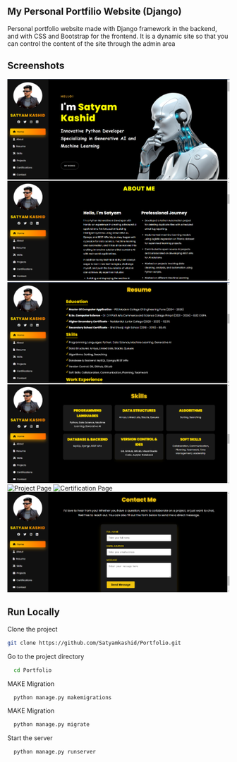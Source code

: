 ## My Personal Portfilio Website (Django)

Personal portfolio website made with Django framework in the backend, and with CSS and Bootstrap for the frontend. It is a dynamic site so that you can control the content of the site through the admin area

## Screenshots

![Home Page](ScreenShots/home.png)
![About Page](ScreenShots/about.png)
![Resume Page](ScreenShots/resume.png)
![Skill Page](ScreenShots/skills.png)
![Project Page](ScreenShots/project.png)
![Certification Page](ScreenShots/certification.png)
![Contact Page](ScreenShots/contact.png)


## Run Locally

Clone the project

```bash
git clone https://github.com/Satyamkashid/Portfolio.git
```

Go to the project directory

```bash
  cd Portfolio
```

MAKE  Migration

```bash
  python manage.py makemigrations
```

MAKE  Migration

```bash
  python manage.py migrate     
```
Start the server

```bash
  python manage.py runserver     
```

